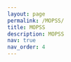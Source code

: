 ```yaml
---
layout: page
permalink: /MOPSS/
title: MOPSS
description: MOPSS
nav: true
nav_order: 4
---
```


<!--
For now, this page is assumed to be a static description of your courses. You can convert it to a collection similar to `_projects/` so that you can have a dedicated page for each course.

Organize your courses by years, topics, or universities, however you like!
-->